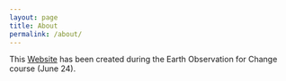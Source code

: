 ```yaml
---
layout: page
title: About
permalink: /about/
---
```


This [Website](https://nicosrp.github.io/dtu-eo4c-heatislands/) has been created during the Earth Observation for Change course (June 24).